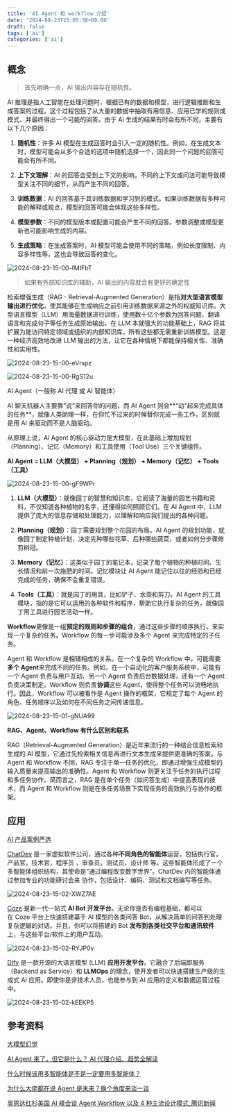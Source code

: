 ```yaml
---
title: 'AI Agent 和 workflow 介绍'
date: '2024-08-23T15:05:38+08:00'
draft: false
tags: ['ai']
categories: ['ai']
---
```


## 概念

> 首先明确一点，AI 输出内容存在随机性。

AI 推理是指人工智能在处理问题时，根据已有的数据和模型，进行逻辑推断和生成答案的过程。这个过程包括了从大量的数据中抽取有用信息、应用已学的规则或模式、并最终得出一个可能的回答。由于 AI 生成的结果有时会有所不同，主要有以下几个原因：

1. **随机性**：许多 AI 模型在生成回答时会引入一定的随机性。例如，在生成文本时，模型可能会从多个合适的选项中随机选择一个，因此同一个问题的回答可能会有所不同。

2. **上下文理解**：AI 的回答会受到上下文的影响。不同的上下文或问法可能导致模型关注不同的细节，从而产生不同的回答。

3. **训练数据**：AI 的回答基于其训练数据和学习到的模式。如果训练数据有多种可能的解释或观点，模型的回答可能会体现这些多样性。

4. **模型参数**：不同的模型版本或配置可能会产生不同的回答。参数调整或模型更新也可能影响生成的内容。

5. **生成策略**：在生成答案时，AI 模型可能会使用不同的策略，例如长度限制、内容多样性等，这也会导致回答的变化。

![2024-08-23-15-00-fMIFbT](https://raw.githubusercontent.com/zzkrix/blog-images/main/assets/2024-08-23-15-00-fMIFbT.png)

> 如果有外部知识库的辅助，AI 输出的内容就会有更好的确定性

检索增强生成（RAG - Retrieval-Augmented Generation）是指**对大型语言模型输出进行优化**，使其能够在生成响应之前引用训练数据来源之外的权威知识库。大型语言模型（LLM）用海量数据进行训练，使用数十亿个参数为回答问题、翻译语言和完成句子等任务生成原始输出。在 LLM 本就强大的功能基础上，RAG 将其扩展为能访问特定领域或组织的内部知识库，所有这些都无需重新训练模型。这是一种经济高效地改进 LLM 输出的方法，让它在各种情境下都能保持相关性、准确性和实用性。

![2024-08-23-15-00-eVrspz](https://raw.githubusercontent.com/zzkrix/blog-images/main/assets/2024-08-23-15-00-eVrspz.jpg)

![2024-08-23-15-00-RgS12u](https://raw.githubusercontent.com/zzkrix/blog-images/main/assets/2024-08-23-15-00-RgS12u.png)

AI Agent（一般称 AI 代理 或 AI 智能体）

AI 聊天机器人主要靠“说”来回答你的问题，而 AI Agent 则会**“动”起来完成具体的任务**，就像人类助理一样，在你忙不过来的时候替你完成一些工作，区别就是用 AI 来驱动而不是人脑驱动。

从原理上说，AI Agent 的核心驱动力是大模型，在此基础上增加规划（Planning）、记忆（Memory）和工具使用（Tool Use）三个关键组件。

**AI Agent = LLM（大模型） + Planning（规划） + Memory（记忆） + Tools（工具）**

![2024-08-23-15-00-gF9WPr](https://raw.githubusercontent.com/zzkrix/blog-images/main/assets/2024-08-23-15-00-gF9WPr.png)

1. **LLM（大模型）**：就像园丁的智慧和知识库，它阅读了海量的园艺书籍和资料，不仅知道各种植物的名字，还懂得如何照顾它们。在 AI Agent 中，LLM 提供了庞大的信息存储和处理能力，以理解和响应我们提出的各种问题。

2. **Planning（规划）**：园丁需要规划整个花园的布局。AI Agent 的规划功能，就像园丁制定种植计划，决定先种哪些花草、后种哪些蔬菜，或者如何分步骤修剪树冠。

3. **Memory（记忆）**：这类似于园丁的笔记本，记录了每个植物的种植时间、生长情况和前一次施肥的时间。记忆模块让 AI Agent 能记住以往的经验和已经完成的任务，确保不会重复错误。

4. **Tools（工具）**：就是园丁的用具，比如铲子、水壶和剪刀。AI Agent 的工具模块，指的是它可以运用的各种软件和程序，帮助它执行复杂的任务，就像园丁用工具进行园艺活动一样。

**Workflow**更像是一组**预定的规则和步骤的组合**，通过这些步骤的顺序执行，来实现一个复杂的任务。Workflow 的每一步可能涉及多个 Agent 来完成特定的子任务。

Agent 和 Workflow 是相辅相成的关系。在一个复杂的 Workflow 中，可能需要**多个 Agent**来完成不同的任务。例如，在一个自动化的客户服务系统中，可能有一个 Agent 负责与用户互动、另一个 Agent 负责后台数据处理，还有一个 Agent 负责决策制定。Workflow 则负责**协调**这些 Agent，使得整个任务可以流畅地执行。因此，Workflow 可以被看作是 Agent 操作的框架，它规定了每个 Agent 的角色、任务顺序以及如何在不同任务之间传递信息。

![2024-08-23-15-01-gNUA99](https://raw.githubusercontent.com/zzkrix/blog-images/main/assets/2024-08-23-15-01-gNUA99.png)

**RAG、Agent、Workflow 有什么区别和联系**

RAG（Retrieval-Augmented Generation）是近年来流行的一种结合信息检索和生成的 AI 模型，它通过先检索相关信息再进行文本生成来提供更准确的答案。与 Agent 和 Workflow 不同，RAG 专注于单一任务的优化，即通过增强生成模型的输入质量来提高输出的准确性。Agent 和 Workflow 则更关注于任务的执行过程和多任务协作。简而言之，RAG 是在单个任务（如问答生成）中提高表现的技术，而 Agent 和 Workflow 则是在多任务场景下实现任务的高效执行与协作的框架。

## 应用

[AI 产品案例严选](https://waytoagi.feishu.cn/wiki/MdNUwjXUZiuKLCkN4YrcNSZcnFb?table=tblwdvsWICkId67f&view=vewJuuzsne)

[ChatDev](https://github.com/OpenBMB/ChatDev) 是一家虚拟软件公司，通过各种**不同角色的智能体**运营，包括执行官，产品官，技术官，程序员 ，审查员，测试员，设计师 等。这些智能体形成了一个多智能体组织结构，其使命是“通过编程改变数字世界”。ChatDev 内的智能体通过参加专业的功能研讨会来 协作，包括设计、编码、测试和文档编写等任务。

![2024-08-23-15-02-XWZ7AE](https://raw.githubusercontent.com/zzkrix/blog-images/main/assets/2024-08-23-15-02-XWZ7AE.png)

[Coze](https://www.coze.cn/) 是新一代一站式 **AI Bot 开发平台**。无论你是否有编程基础，都可以在 Coze 平台上快速搭建基于 AI 模型的各类问答 Bot，从解决简单的问答到处理复杂逻辑的对话。并且，你可以将搭建的 Bot **发布到各类社交平台和通讯软件**上，与这些平台/软件上的用户互动。

![2024-08-23-15-02-RYJP0v](https://raw.githubusercontent.com/zzkrix/blog-images/main/assets/2024-08-23-15-02-RYJP0v.png)

[Dify](https://dify.ai/zh) 是一款开源的大语言模型 (LLM) **应用开发平台**。它融合了后端即服务（Backend as Service）和 **LLMOps** 的理念，使开发者可以快速搭建生产级的生成式 AI 应用。即使你是非技术人员，也能参与到 AI 应用的定义和数据运营过程中。

![2024-08-23-15-02-kEEKP5](https://raw.githubusercontent.com/zzkrix/blog-images/main/assets/2024-08-23-15-02-kEEKP5.png)

## 参考资料

[大模型幻觉](https://github.com/wdndev/llm_interview_note/blob/main/09.%E5%A4%A7%E8%AF%AD%E8%A8%80%E6%A8%A1%E5%9E%8B%E8%AF%84%E4%BC%B0/1.%E5%A4%A7%E6%A8%A1%E5%9E%8B%E5%B9%BB%E8%A7%89/1.%E5%A4%A7%E6%A8%A1%E5%9E%8B%E5%B9%BB%E8%A7%89.md)

[AI Agent 来了，但它是什么？ AI 代理介绍、趋势全解读](https://www.gvm.com.tw/article/113965)

[什么时候该用多智能体是不是一定要用多智能体？](https://baoyu.io/blog/ai/when-to-use-multi-agent-systems-or-cot)

[为什么大佬都在说 Agent 是未来？换个角度来谈一谈](https://www.aixinzhijie.com/article/6845404)

[吴恩达红杉美国 AI 峰会谈 Agent Workflow 以及 4 种主流设计模式_腾讯新闻](<https://new.qq.com/rain/a/20240329A041XC00>)
